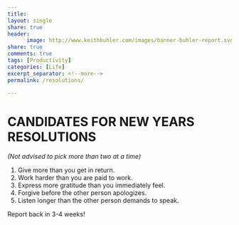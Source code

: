 ```yaml
--- 
title: 
layout: single
share: true
header:
      image: http://www.keithbuhler.com/images/banner-buhler-report.svg
share: true
comments: true
tags: [Productivity]
categories: [Life]
excerpt_separator: <!--more-->
permalink: /resolutions/

---
```


# CANDIDATES FOR NEW YEARS RESOLUTIONS


*(Not advised to pick more than two at a time)*

1. Give more than you get in return.
2. Work harder than you are paid to work. 
3. Express more gratitude than you immediately feel. 
4. Forgive before the other person apologizes. 
5. Listen longer than the other person demands to speak. 

Report back in 3-4 weeks!

